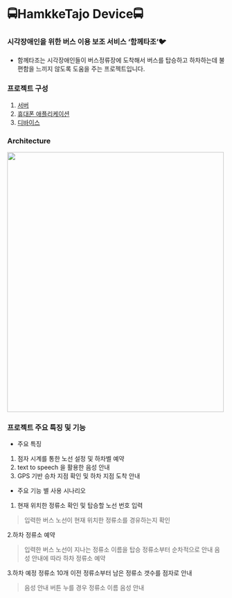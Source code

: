 # :oncoming_bus:HamkkeTajo Device:oncoming_bus:


### 시각장애인을 위한 버스 이용 보조 서비스 ‘함께타조’:bird:
- 함께타조는 시각장애인들이 버스정류장에 도착해서 버스를 탑승하고 하차하는데 불편함을 느끼지 않도록 도움을 주는 프로젝트입니다.


### 프로젝트 구성
1. [서버](https://github.com/yangjae33/tajo_backend)
2. [휴대폰 애플리케이션](https://github.com/seungyeonchoi/tajo_frontend)
3. [디바이스](https://github.com/yyoonsahng/tajo_device/wiki)


### Architecture
<img src="https://user-images.githubusercontent.com/48347010/92088064-59620800-ee07-11ea-8ca7-ba0b4852c31a.png" width="500" height="600"/>


### 프로젝트 주요 특징 및 기능

- 주요 특징

1. 점자 시계를 통한 노선 설정 및 하차벨 예약
2. text to speech 을 활용한 음성 안내
3. GPS 기반 승차 지점 확인 및 하차 지점 도착 안내

- 주요 기능 별 사용 시나리오

1. 현재 위치한 정류소 확인 및 탑승할 노선 번호 입력

  > 입력한 버스 노선이 현재 위치한 정류소를 경유하는지 확인

2.하차 정류소 예약

  > 입력한 버스 노선이 지나는 정류소 이름을 탑승 정류소부터 순차적으로 안내
  > 음성 안내에 따라 하차 정류소 예약

3.하차 예정 정류소 10개 이전 정류소부터 남은 정류소 갯수를 점자로 안내

  > 음성 안내 버튼 누를 경우 정류소 이름 음성 안내

